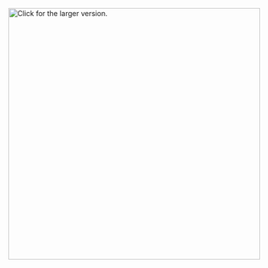 <a href="https://www.google.com/imgres?imgurl=https%3A%2F%2Fi.stack.imgur.com%2F9guCz.jpg&imgrefurl=https%3A%2F%2Fstackoverflow.com%2Fquestions%2F14494747%2Fhow-to-add-images-to-readme-md-on-github&tbnid=1XFX1BQ_AxSUjM&vet=12ahUKEwix_src4ZT0AhVI0oUKHd1IBnEQMygAegUIARCgAQ..i&docid=WIgMr0MTdM5i-M&w=1045&h=383&q=add%20image%20github%20readme&ved=2ahUKEwix_src4ZT0AhVI0oUKHd1IBnEQMygAegUIARCgAQ"><img src="https://www.google.com/imgres?imgurl=https%3A%2F%2Fi.stack.imgur.com%2F9guCz.jpg&imgrefurl=https%3A%2F%2Fstackoverflow.com%2Fquestions%2F14494747%2Fhow-to-add-images-to-readme-md-on-github&tbnid=1XFX1BQ_AxSUjM&vet=12ahUKEwix_src4ZT0AhVI0oUKHd1IBnEQMygAegUIARCgAQ..i&docid=WIgMr0MTdM5i-M&w=1045&h=383&q=add%20image%20github%20readme&ved=2ahUKEwix_src4ZT0AhVI0oUKHd1IBnEQMygAegUIARCgAQ" style="width: 500px; max-width: 100%; height: auto" title="Click for the larger version." /></a>
